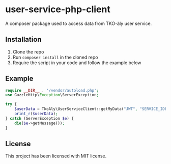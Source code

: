 # user-service-php-client

A composer package used to access data from TKO-äly user service.

## Installation

1. Clone the repo
2. Run `composer install` in the cloned repo
3. Require the script in your code and follow the example below

## Example

```php
require __DIR__ . '/vendor/autoload.php';
use GuzzleHttp\Exception\ServerException;

try {
    $userData = TkoAly\UserServiceClient::getMyData("JWT", "SERVICE_IDENTIFIER");
    print_r($userData);
} catch (ServerException $e) {
    die($e->getMessage());
}
```

## License

This project has been licensed with MIT license.